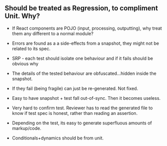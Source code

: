 ## Should be treated as Regression, to compliment Unit. Why?

- If React components are POJO (input, processing, outputting), why treat them any different to a normal module?

- Errors are found as a a side-effects from a snapshot, they might not be related to its spec.

- SRP - each test should isolate one behaviour and if it fails should be obvious why

- The details of the tested behaviour are obfuscated...hidden inside the snapshot.

- If they fail (being fragile) can just be re-generated. Not fixed.

- Easy to have snapshot + test fall out-of-sync. Then it becomes useless.

- Very hard to confirm test. Reviewer has to read the generated file to know if test spec is honest, rather than reading an assertion.

- Depending on the test, its easy to generate superfluous amounts of markup/code.

- Conditionals+dynamics should be from unit.
